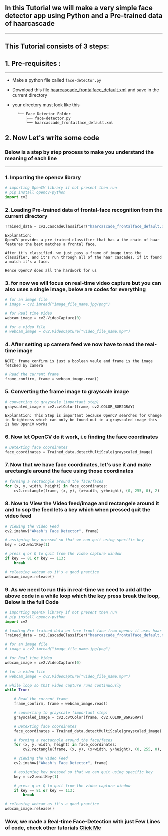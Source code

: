 ## In this Tutorial we will make a very simple face detector app using Python and a Pre-trained data of haarcascade
---

## This Tutorial consists of 3 steps:


## 1. Pre-requisites :
---
- Make a python file called `face-detector.py`
- Download this file [haarcascade_frontalface_default.xml](https://github.com/opencv/opencv/blob/master/data/haarcascades/haarcascade_frontalface_default.xml) and save in the current directory
- your directory must look like this

        └── Face Detector Folder
            ├── face-detector.py
            └── haarcascade_frontalface_default.xml

## 2. Now Let's write some code
### Below is a step by step process to make you understand the meaning of each line
---
### 1. Importing the opencv library 
```python
# importing OpenCV library if not present then run
# pip install opencv-python
import cv2
```
### 2. Loading Pre-trained data of frontal-face recognition from the current directory
```python
Trained_data = cv2.CascadeClassifier("haarcascade_frontalface_default.xml")
```
    Explanation: 
    OpenCV provides a pre-trained classifier that has a the chain of haar features the best matches a frontal face.

    After it's classified. we just pass a frame of image into the classifier, and it's run through all of the haar cascades. if it found a match it's a face.

    Hence OpenCV does all the hardwork for us

### 3. for now we will focus on real-time video capture but you can also uses a single image, below are codes for everything

```python
# for an image file
# image = cv2.imread("image_file_name.jpg/png")

# for Real time Video
webcam_image = cv2.VideoCapture(0)

# for a video file
# webcam_image = cv2.VideoCapture("video_file_name.mp4")
```
### 4. After setting up camera feed we now have to read the real-time image
`NOTE: frame_confirm is just a boolean vaule and frame is the image fetched by camera`
```python
# Read the current frame
frame_confirm, frame = webcam_image.read()
```
### 5. Converting the frame image to grayscale image
```python
# converting to grayscale (important step)
grayscaled_image = cv2.cvtColor(frame, cv2.COLOR_BGR2GRAY)
```
    Explanation: This Step is important because OpenCV searches for Change in Brightness which can only be found out in a grayscaled image this is how OpenCV works
### 6. Now let OpenCV do it work, i.e finding the face coordinates
```python
# Detexting face coordinates
face_coordinates = Trained_data.detectMultiScale(grayscaled_image)
```
### 7. Now that we have face coordinates, let's use it and make arectangle around the face using those coordinates
```python
# forming a rectacngle around the face/faces
for (x, y, width, height) in face_coordinates:
    cv2.rectangle(frame, (x, y), (x+width, y+height), (0, 255, 0), 2)
```
### 8. Now to View the Video feed/image and rectangele around it and to sop the feed lets a key which when pressed quit the video feed
```python
# Viewing the Video Feed
cv2.imshow("Akash's Face Detector", frame)

# assigning key pressed so that we can quit using specific key
key = cv2.waitKey(1)

# press q or Q to quit from the video capture window
if key == 81 or key == 113:
    break

# releasing webcam as it's a good practice
webcam_image.release()
```
### 9. As we need to run this in real-time we need to add all the above code in a while loop which the key press break the loop, Below is the full Code
```python
# importing OpenCV library if not present then run
# pip install opencv-python
import cv2

# loading Pre-trained data on face front face from opencv it uses haar cascade algo
Trained_data = cv2.CascadeClassifier("haarcascade_frontalface_default.xml")

# for an image file
# image = cv2.imread("image_file_name.jpg/png")

# for Real time Video
webcam_image = cv2.VideoCapture(0)

# for a video file
# webcam_image = cv2.VideoCapture("video_file_name.mp4")

# while loop so that video capture runs continuously
while True:

    # Read the current frame
    frame_confirm, frame = webcam_image.read()

    # converting to grayscale (important step)
    grayscaled_image = cv2.cvtColor(frame, cv2.COLOR_BGR2GRAY)

    # Detexting face coordinates
    face_coordinates = Trained_data.detectMultiScale(grayscaled_image)

    # forming a rectacngle around the face/faces
    for (x, y, width, height) in face_coordinates:
        cv2.rectangle(frame, (x, y), (x+width, y+height), (0, 255, 0), 2)

    # Viewing the Video Feed
    cv2.imshow("Akash's Face Detector", frame)

    # assigning key pressed so that we can quit using specific key
    key = cv2.waitKey(1)

    # press q or Q to quit from the video capture window
    if key == 81 or key == 113:
        break

# releasing webcam as it's a good practice
webcam_image.release()
```
### Wow, we made a Real-time Face-Detection with just Few Lines of code, check other tutorials [Click Me](https://agajareiitr.github.io/)